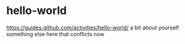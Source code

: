 # hello-world
https://guides.github.com/activities/hello-world/
a bit about yourself
something else here that conflicts now